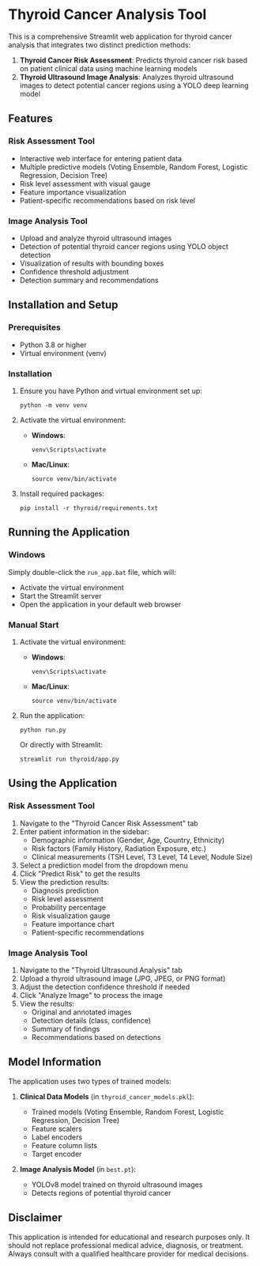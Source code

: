 # Thyroid Cancer Analysis Tool

This is a comprehensive Streamlit web application for thyroid cancer analysis that integrates two distinct prediction methods:

1. **Thyroid Cancer Risk Assessment**: Predicts thyroid cancer risk based on patient clinical data using machine learning models
2. **Thyroid Ultrasound Image Analysis**: Analyzes thyroid ultrasound images to detect potential cancer regions using a YOLO deep learning model

## Features

### Risk Assessment Tool
- Interactive web interface for entering patient data
- Multiple predictive models (Voting Ensemble, Random Forest, Logistic Regression, Decision Tree)
- Risk level assessment with visual gauge
- Feature importance visualization
- Patient-specific recommendations based on risk level

### Image Analysis Tool
- Upload and analyze thyroid ultrasound images
- Detection of potential thyroid cancer regions using YOLO object detection
- Visualization of results with bounding boxes
- Confidence threshold adjustment
- Detection summary and recommendations

## Installation and Setup

### Prerequisites

- Python 3.8 or higher
- Virtual environment (venv)

### Installation

1. Ensure you have Python and virtual environment set up:
   ```
   python -m venv venv
   ```

2. Activate the virtual environment:
   - **Windows**:
     ```
     venv\Scripts\activate
     ```
   - **Mac/Linux**:
     ```
     source venv/bin/activate
     ```

3. Install required packages:
   ```
   pip install -r thyroid/requirements.txt
   ```

## Running the Application

### Windows

Simply double-click the `run_app.bat` file, which will:
- Activate the virtual environment
- Start the Streamlit server
- Open the application in your default web browser

### Manual Start

1. Activate the virtual environment:
   - **Windows**:
     ```
     venv\Scripts\activate
     ```
   - **Mac/Linux**:
     ```
     source venv/bin/activate
     ```

2. Run the application:
   ```
   python run.py
   ```
   
   Or directly with Streamlit:
   ```
   streamlit run thyroid/app.py
   ```

## Using the Application

### Risk Assessment Tool

1. Navigate to the "Thyroid Cancer Risk Assessment" tab
2. Enter patient information in the sidebar:
   - Demographic information (Gender, Age, Country, Ethnicity)
   - Risk factors (Family History, Radiation Exposure, etc.)
   - Clinical measurements (TSH Level, T3 Level, T4 Level, Nodule Size)
3. Select a prediction model from the dropdown menu
4. Click "Predict Risk" to get the results
5. View the prediction results:
   - Diagnosis prediction
   - Risk level assessment
   - Probability percentage
   - Risk visualization gauge
   - Feature importance chart
   - Patient-specific recommendations

### Image Analysis Tool

1. Navigate to the "Thyroid Ultrasound Analysis" tab
2. Upload a thyroid ultrasound image (JPG, JPEG, or PNG format)
3. Adjust the detection confidence threshold if needed
4. Click "Analyze Image" to process the image
5. View the results:
   - Original and annotated images
   - Detection details (class, confidence)
   - Summary of findings
   - Recommendations based on detections

## Model Information

The application uses two types of trained models:

1. **Clinical Data Models** (in `thyroid_cancer_models.pkl`):
   - Trained models (Voting Ensemble, Random Forest, Logistic Regression, Decision Tree)
   - Feature scalers
   - Label encoders
   - Feature column lists
   - Target encoder

2. **Image Analysis Model** (in `best.pt`):
   - YOLOv8 model trained on thyroid ultrasound images
   - Detects regions of potential thyroid cancer

## Disclaimer

This application is intended for educational and research purposes only. It should not replace professional medical advice, diagnosis, or treatment. Always consult with a qualified healthcare provider for medical decisions. 